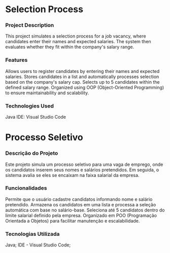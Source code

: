 # Selection Process

### Project Description
  This project simulates a selection process for a job vacancy, where candidates enter their names and expected salaries. The system then evaluates whether they fit within the company's salary range.

### Features
  Allows users to register candidates by entering their names and expected salaries.
  Stores candidates in a list and automatically processes selection based on the company's salary cap.
  Selects up to 5 candidates within the defined salary range.
  Organized using OOP (Object-Oriented Programming) to ensure maintainability and scalability.
    
### Technologies Used
  Java
  IDE: Visual Studio Code


# Processo Seletivo

### Descrição do Projeto
  Este projeto simula um processo seletivo para uma vaga de emprego, onde os candidatos inserem seus nomes e salários pretendidos. Em seguida, o sistema avalia se eles se encaixam na faixa salarial da empresa.

### Funcionalidades
  Permite que o usuário cadastre candidatos informando nome e salário pretendido.
  Armazena os candidatos em uma lista e processa a seleção automática com base no salário-base.
  Seleciona até 5 candidatos dentro do limite salarial definido pela empresa.
  Organizado em POO (Programação Orientada a Objetos) para facilitar manutenção e escalabilidade.

###  Tecnologias Utilizada
  Java;
  IDE - Visual Studio Code;


